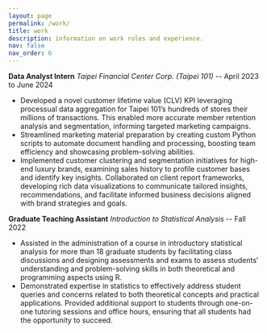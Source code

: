 ```yaml
---
layout: page
permalink: /work/
title: work
description: information on work roles and experience.
nav: false
nav_order: 6
---
```


**Data Analyst Intern**
_Taipei Financial Center Corp. (Taipei 101)_ -- April 2023 to June 2024

- Developed a novel customer lifetime value (CLV) KPI leveraging processual data aggregation for Taipei 101’s hundreds of stores their millions of transactions. This enabled more accurate member retention analysis and segmentation, informing targeted marketing campaigns.
- Streamlined marketing material preparation by creating custom Python scripts to automate document handling and processing, boosting team efficiency and showcasing problem-solving abilities.
- Implemented customer clustering and segmentation initiatives for high-end luxury brands, examining sales history to profile customer bases and identify key insights. Collaborated on client report frameworks, developing rich data visualizations to communicate tailored insights, recommendations, and facilitate informed business decisions aligned with brand strategies and goals.

**Graduate Teaching Assistant**
_Introduction to Statistical Analysis_ -- Fall 2022

- Assisted in the administration of a course in introductory statistical analysis for more than 18 graduate students by facilitating class discussions and designing assessments and exams to assess students’ understanding and problem-solving skills in both theoretical and programming aspects using R.
- Demonstrated expertise in statistics to effectively address student queries and concerns related to both theoretical concepts and practical applications. Provided additional support to students through one-on-one tutoring sessions and office hours, ensuring that all students had the opportunity to succeed.
